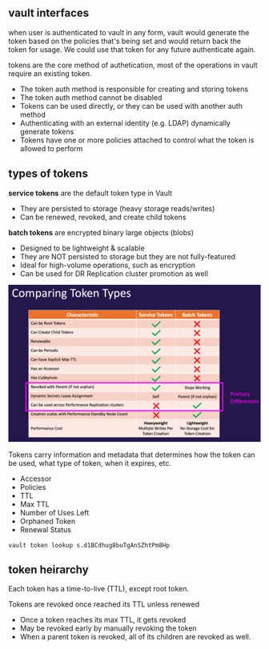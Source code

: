 ## vault interfaces

when user is authenticated to vault in any form, vault would generate the token based on the policies that's being set and would return back the token for usage. We could use that token for any future authenticate again. 

tokens are the core method of authetication, most of the operations in vault require an existing token. 

- The token auth method is responsible for creating and storing tokens
- The token auth method cannot be disabled
- Tokens can be used directly, or they can be used with another auth method
- Authenticating with an external identity (e.g. LDAP) dynamically generate tokens
- Tokens have one or more policies attached to control what the token is allowed to perform

## types of tokens

**service tokens** are the default token type in Vault

- They are persisted to storage (heavy storage reads/writes)
- Can be renewed, revoked, and create child tokens

**batch tokens** are encrypted binary large objects (blobs)

- Designed to be lightweight & scalable
- They are NOT persisted to storage but they are not fully-featured
- Ideal for high-volume operations, such as encryption
- Can be used for DR Replication cluster promotion as well

![compare_token_types](../images/compare_token_types.png)

Tokens carry information and metadata that determines how the token can be used, what type of token, when it expires, etc.

- Accessor
- Policies
- TTL
- Max TTL
- Number of Uses Left
- Orphaned Token
- Renewal Status

```
vault token lookup s.d1BCdhug8buTgAnSZhtPm8Hp
```

## token heirarchy

Each token has a time-to-live (TTL), except root token.

Tokens are revoked once reached its TTL unless renewed

- Once a token reaches its max TTL, it gets revoked
- May be revoked early by manually revoking the token
- When a parent token is revoked, all of its children are revoked as well.


